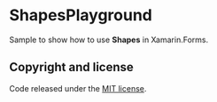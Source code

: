 # ShapesPlayground

Sample to show how to use **Shapes** in Xamarin.Forms.

## Copyright and license

Code released under the [MIT license](https://opensource.org/licenses/MIT).